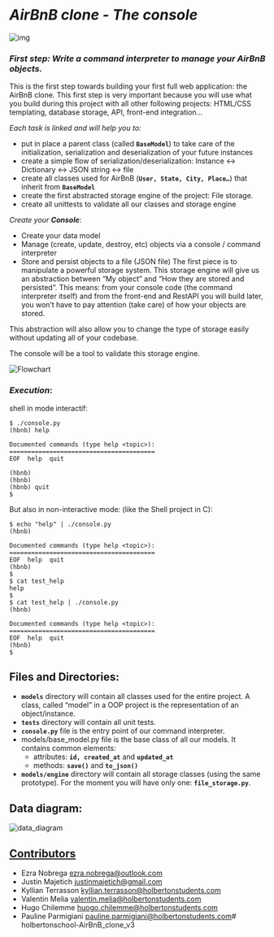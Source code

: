 # *AirBnB clone - The console*

![img](https://camo.githubusercontent.com/a0c52a69dc410e983b8c63fa4aa57e83cb4157cd/68747470733a2f2f73332e616d617a6f6e6177732e636f6d2f696e7472616e65742d70726f6a656374732d66696c65732f686f6c626572746f6e7363686f6f6c2d6869676865722d6c6576656c5f70726f6772616d6d696e672b2f3236332f4842544e2d68626e622d46696e616c2e706e67)

### ***First step**: Write a command interpreter to manage your AirBnB objects.*

This is the first step towards building your first full web application: the AirBnB clone. This first step is very important because you will use what you build during this project with all other following projects: HTML/CSS templating, database storage, API, front-end integration…

*Each task is linked and will help you to:*

- put in place a parent class (called **`BaseModel`**) to take care of the initialization, serialization and deserialization of your future instances
- create a simple flow of serialization/deserialization: Instance <-> Dictionary <-> JSON string <-> file
- create all classes used for AirBnB (**`User, State, City, Place…`**) that inherit from **`BaseModel`**
- create the first abstracted storage engine of the project: File storage.
- create all unittests to validate all our classes and storage engine

*Create your **Console***:

- Create your data model
- Manage (create, update, destroy, etc) objects via a console / command interpreter
- Store and persist objects to a file (JSON file) The first piece is to manipulate a powerful storage system. This storage engine will give us an abstraction between “My object” and “How they are stored and persisted”. This means: from your console code (the command interpreter itself) and from the front-end and RestAPI you will build later, you won’t have to pay attention (take care) of how your objects are stored.

This abstraction will also allow you to change the type of storage easily without updating all of your codebase.

The console will be a tool to validate this storage engine.

![Flowchart](https://imgur.com/3rCP5Fx.png)

### *Execution*:

shell in mode interactif:

```
$ ./console.py
(hbnb) help

Documented commands (type help <topic>):
========================================
EOF  help  quit

(hbnb) 
(hbnb) 
(hbnb) quit
$
```
But also in non-interactive mode: (like the Shell project in C):

```
$ echo "help" | ./console.py
(hbnb)

Documented commands (type help <topic>):
========================================
EOF  help  quit
(hbnb) 
$
$ cat test_help
help
$
$ cat test_help | ./console.py
(hbnb)

Documented commands (type help <topic>):
========================================
EOF  help  quit
(hbnb) 
$
```

## **Files and Directories**:

- **`models`** directory will contain all classes used for the entire project. A class, called “model” in a OOP project is the representation of an object/instance.
- **`tests`** directory will contain all unit tests.
- **`console.py`** file is the entry point of our command interpreter.
- models/base_model.py file is the base class of all our models. It contains common elements:
   - attributes: **`id, created_at`** and **`updated_at`**
   - methods: **`save()`** and **`to_json()`**
- **`models/engine`** directory will contain all storage classes (using the same prototype). For the moment you will have only one: **`file_storage.py`**.

## **Data diagram**:

![data_diagram](https://i.imgur.com/I7VURNR.jpg)

## [Contributors](AUTHORS)

- Ezra Nobrega <ezra.nobrega@outlook.com>
- Justin Majetich <justinmajetich@gmail.com>
- Kyllian Terrasson <kyllian.terrasson@holbertonstudents.com>
- Valentin Melia <valentin.melia@holbertonstudents.com>
- Hugo Chilemme <huogo.chilemme@holbertonstudents.com>
- Pauline Parmigiani <pauline.parmigiani@holbertonstudents.com># holbertonschool-AirBnB_clone_v3
